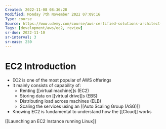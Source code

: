 ```yaml
---
Created: 2022-11-08 08:36:20
Modified: Monday 7th November 2022 07:09:16
Type: course
Source: https://www.udemy.com/course/aws-certified-solutions-architect-associate-saa-c01/?xref=E0Aed11STH4LPUQvCz0GJFABTmM=
Tags: [development/aws/ec2, review]
sr-due: 2022-11-10
sr-interval: 3
sr-ease: 250
---
```


# EC2 Introduction

- EC2 is one of the most popular of AWS offerings
- It mainly consists of capability of:
    - Renting [[virtual machine]]s (EC2)
    - Storing data on [[virtual drive]]s (EBS)
    - Distributing load across machines (ELB)
    - Scaling the services using an [[Auto Scaling Group (ASG)]]
- Knowing EC2 is fundamental to understand how the [[Cloud]] works

[[Launching an EC2 Instance running Linux]]